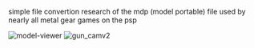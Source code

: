 simple file convertion research of the mdp (model portable) file used by nearly all metal gear games on the psp


![model-viewer](https://github.com/user-attachments/assets/c135233f-7d55-46cf-875e-a3c64e192e77)
![gun_camv2](https://github.com/user-attachments/assets/44d0166b-de00-4490-975a-6805164b9994)
